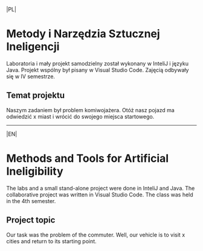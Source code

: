 |PL|

# Metody i Narzędzia Sztucznej Ineligencji

Laboratoria i mały projekt samodzielny został wykonany w InteliJ i języku Java. Projekt wspólny był pisany w Visual Studio Code. Zajęcią odbywały się w IV semestrze.

## Temat projektu

Naszym zadaniem był problem komiwojażera. Otóż nasz pojazd ma odwiedzić x miast i wrócić do swojego miejsca startowego.

---

|EN|

# Methods and Tools for Artificial Ineligibility

The labs and a small stand-alone project were done in InteliJ and Java. The collaborative project was written in Visual Studio Code. The class was held in the 4th semester.

## Project topic

Our task was the problem of the commuter. Well, our vehicle is to visit x cities and return to its starting point.
